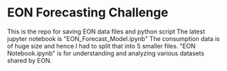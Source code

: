 # EON Forecasting Challenge
</n>This is the repo for saving EON data files and python script</n>
The latest jupyter notebook is "EON_Forecast_Model.ipynb"
The consumption data is of huge size and hence I had to split that into 5 smaller files.
"EON Notebook.ipynb" is for understanding and analyzing various datasets shared by EON.
